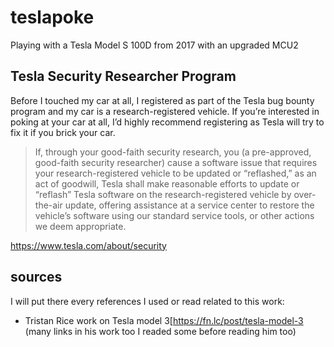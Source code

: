 # teslapoke
Playing with a Tesla Model S 100D from 2017 with an upgraded MCU2

## Tesla Security Researcher Program
Before I touched my car at all, I registered as part of the Tesla bug bounty program and my car is a research-registered vehicle. 
If you’re interested in poking at your car at all, I’d highly recommend registering as Tesla will try to fix it if you brick your car.

> If, through your good-faith security research, you (a pre-approved, good-faith security researcher) cause a software issue that requires your research-registered vehicle to be updated or “reflashed,” as an act of goodwill, Tesla shall make reasonable efforts to update or “reflash” Tesla software on the research-registered vehicle by over-the-air update, offering assistance at a service center to restore the vehicle’s software using our standard service tools, or other actions we deem appropriate.

https://www.tesla.com/about/security

## sources

I will put there every references I used or read related to this work:
- Tristan Rice work on Tesla model 3[https://fn.lc/post/tesla-model-3 (many links in his work too I readed some before reading him too)


